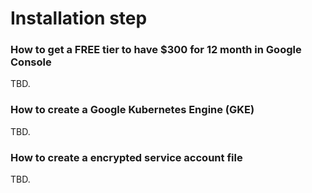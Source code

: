 # Installation step

### How to get a FREE tier to have $300 for 12 month in Google Console
TBD.

### How to create a Google Kubernetes Engine (GKE)
TBD.

### How to create a encrypted service account file
TBD.